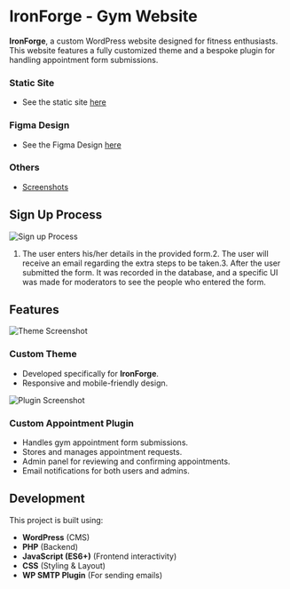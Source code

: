 # IronForge - Gym Website

**IronForge**, a custom WordPress website designed for fitness enthusiasts. This website features a fully customized theme and a bespoke plugin for handling appointment form submissions.

### Static Site
- See the static site [here](https://moolmancell.github.io/ironforge/)

### Figma Design
- See the Figma Design [here](https://www.figma.com/design/2suUSaCLF3HpxNUOFoO6eR/Iron-Forge?node-id=0-1&t=9uILdECAhLiDGzJ5-1)
  
### Others
- [Screenshots](./screenshots.md)

## Sign Up Process
![Sign up Process](./screenrecordIronForge.gif)
1. The user enters his/her details in the provided form.2. The user will receive an email regarding the extra steps to be taken.3. After the user submitted the form. It was recorded in the database, and a specific UI was made for moderators to see the people who entered the form.
## Features

![Theme Screenshot](https://i.imgur.com/Q7y1QOo.png)
### Custom Theme
- Developed specifically for **IronForge**.
- Responsive and mobile-friendly design.

![Plugin Screenshot](https://i.imgur.com/VYEqn7p.png)
### Custom Appointment Plugin
- Handles gym appointment form submissions.
- Stores and manages appointment requests.
- Admin panel for reviewing and confirming appointments.
- Email notifications for both users and admins.

## Development
This project is built using:
- **WordPress** (CMS)
- **PHP** (Backend)
- **JavaScript (ES6+)** (Frontend interactivity)
- **CSS** (Styling & Layout)
- **WP SMTP Plugin** (For sending emails)

